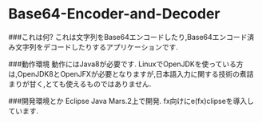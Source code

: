 # Base64-Encoder-and-Decoder

###これは何?
これは文字列をBase64エンコードしたり,Base64エンコード済み文字列をデコードしたりするアプリケーションです.

###動作環境
動作にはJava8が必要です.
LinuxでOpenJDKを使っている方は,OpenJDK8とOpenJFXが必要となりますが,日本語入力に関する技術の煮詰まりが甘く,とても使えるものではありません.

###開発環境とか
Eclipse Java Mars.2上で開発.
fx向けにe(fx)clipseを導入しています.
